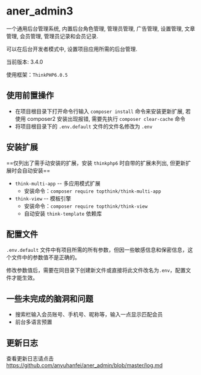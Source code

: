 # aner_admin3

一个通用后台管理系统, 内置后台角色管理, 管理员管理, 广告管理, 设置管理, 文章管理, 会员管理, 管理员记录和会员记录.

可以在后台开发者模式中, 设置项目应用所需的后台管理.

当前版本: 3.4.0

使用框架：`ThinkPHP6.0.5`


## 使用前置操作
- 在项目根目录下打开命令行输入 `composer install` 命令来安装更新扩展, 若使用 composer2 安装出现报错, 需要先执行 `composer clear-cache` 命令
- 将项目根目录下的 `.env.default` 文件的文件名修改为 `.env`

## 安装扩展

==仅列出了需手动安装的扩展，安装 `thinkphp6` 时自带的扩展未列出, 但更新扩展时会自动安装==

- `think-multi-app` -- 多应用模式扩展
  - 安装命令：`composer require topthink/think-multi-app`
- `think-view` -- 模板引擎
  - 安装命令：`composer require topthink/think-view`
  - 自动安装 `think-template` 依赖库

## 配置文件

`.env.default` 文件中有项目所需的所有参数，但因一些敏感信息和保密信息，这个文件中的参数值不是正确的。

修改参数值后，需要在同目录下创建新文件或直接将此文件改名为`.env`，配置文件才能生效。


## 一些未完成的脑洞和问题
- 搜索栏输入会员账号、手机号、昵称等，输入一点显示匹配会员
- 前台多语言预置


## 更新日志

查看更新日志请点击 https://github.com/anyuhanfei/aner_admin/blob/master/log.md